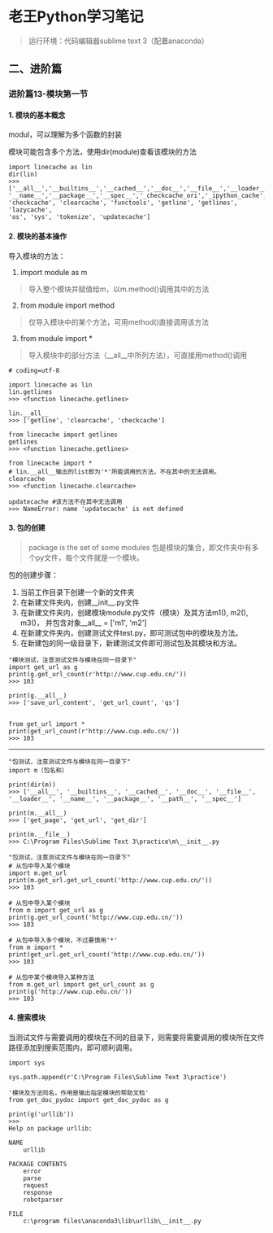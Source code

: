 # 老王Python学习笔记
> 运行环境：代码编辑器sublime text 3（配置anaconda）
## 二、进阶篇

### 进阶篇13-模块第一节


#### 1. 模块的基本概念
modul，可以理解为多个函数的封装

模块可能包含多个方法，使用dir(module)查看该模块的方法
```
import linecache as lin
dir(lin)
>>> ['__all__','__builtins__','__cached__','__doc__','__file__','__loader__',
'__name__','__package__','__spec__','_checkcache_ori','_ipython_cache','cache',
'checkcache', 'clearcache', 'functools', 'getline', 'getlines', 'lazycache',
'os', 'sys', 'tokenize', 'updatecache']
```

#### 2. 模块的基本操作
导入模块的方法：
1. import module as m 
> 导入整个模块并赋值给m，以m.method()调用其中的方法
2. from module import method
> 仅导入模块中的某个方法，可用method()直接调用该方法
3. from module import *  
> 导入模块中的部分方法（__all__中所列方法），可直接用method()调用

```
# coding=utf-8

import linecache as lin
lin.getlines
>>> <function linecache.getlines>

lin.__all__
>>> ['getline', 'clearcache', 'checkcache']

from linecache import getlines
getlines
>>> <function linecache.getlines>

from linecache import *
# lin.__all__输出的list即为'*'所能调用的方法，不在其中的无法调用。
clearcache
>>> <function linecache.clearcache>

updatecache #该方法不在其中无法调用
>>> NameError: name 'updatecache' is not defined

```

#### 3. 包的创建
> package is the set of some modules
包是模块的集合，即文件夹中有多个py文件，每个文件就是一个模块。

包的创建步骤：
1. 当前工作目录下创建一个新的文件夹
2. 在新建文件夹内，创建__init__.py文件
3. 在新建文件夹内，创建模块module.py文件（模块）及其方法m1(), m2(), m3()， 并包含对象__all__ = ['m1', 'm2']
4. 在新建文件夹内，创建测试文件test.py，即可测试包中的模块及方法。
5. 在新建包的同一级目录下，新建测试文件即可测试包及其模块和方法。
```
"模块测试，注意测试文件与模块在同一目录下"
import get_url as g
print(g.get_url_count(r'http://www.cup.edu.cn/'))
>>> 103

print(g.__all__)
>>> ['save_url_content', 'get_url_count', 'qs']


from get_url import *
print(get_url_count(r'http://www.cup.edu.cn/'))
>>> 103

```
---

```
"包测试，注意测试文件与模块在同一目录下"
import m（包名称）

print(dir(m))
>>> ['__all__', '__builtins__', '__cached__', '__doc__', '__file__',
'__loader__', '__name__', '__package__', '__path__', '__spec__']
 
print(m.__all__)
>>> ['get_page', 'get_url', 'get_dir']

print(m.__file__)
>>> C:\Program Files\Sublime Text 3\practice\m\__init__.py
```

```
"包测试，注意测试文件与模块在同一目录下"
# 从包中导入某个模块
import m.get_url
print(m.get_url.get_url_count('http://www.cup.edu.cn/'))
>>> 103

# 从包中导入某个模块
from m import get_url as g
print(g.get_url_count('http://www.cup.edu.cn/'))
>>> 103

# 从包中导入多个模块，不过要慎用'*'
from m import *
print(get_url.get_url_count('http://www.cup.edu.cn/'))
>>> 103

# 从包中某个模块导入某种方法
from m.get_url import get_url_count as g
print(g('http://www.cup.edu.cn/'))
>>> 103

```
#### 4. 搜索模块

当测试文件与需要调用的模块在不同的目录下，则需要将需要调用的模块所在文件路径添加到搜索范围内，即可顺利调用。

```
import sys

sys.path.append(r'C:\Program Files\Sublime Text 3\practice')

'模块及方法同名，作用是输出指定模块的帮助文档'
from get_doc_pydoc import get_doc_pydoc as g

print(g('urllib'))  
>>> 
Help on package urllib:

NAME
    urllib

PACKAGE CONTENTS
    error
    parse
    request
    response
    robotparser

FILE
    c:\program files\anaconda3\lib\urllib\__init__.py
```
